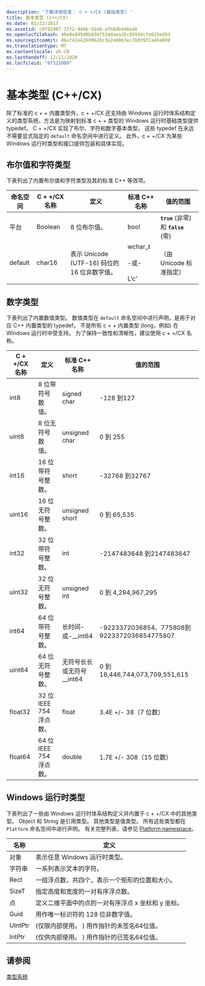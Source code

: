 ```yaml
---
description: '了解详细信息： c + +/CX (基础类型) '
title: 基本类型 (C++/CX)
ms.date: 01/22/2017
ms.assetid: c9f82907-25f2-440b-91d6-afb8dbd46ea6
ms.openlocfilehash: 40e0a849d0b838f53ddaea26c8993dcfe625ed5d
ms.sourcegitcommit: d6af41e42699628c3e2e6063ec7b03931a49a098
ms.translationtype: MT
ms.contentlocale: zh-CN
ms.lasthandoff: 12/11/2020
ms.locfileid: "97321000"
---
```

# <a name="fundamental-types-ccx"></a>基本类型 (C++/CX)

除了标准的 c + + 内置类型外，c + +/CX 还支持由 Windows 运行时体系结构定义的类型系统，方法是为映射到标准 c + + 类型的 Windows 运行时基础类型提供 typedef。 C + +/CX 实现了布尔、字符和数字基本类型。 这些 typedef 在永远不需要显式指定的 `default` 命名空间中进行定义。 此外，c + +/CX 为某些 Windows 运行时类型和接口提供包装和具体实现。

## <a name="boolean-and-character-types"></a>布尔值和字符类型

下表列出了内置布尔值和字符类型及其的标准 C++ 等效项。

|命名空间|C + +/CX 名称|定义|标准 C++ 名称|值的范围|
|---------------|-----------------------------------------------------------------------|----------------|-------------------------|---------------------|
|平台|Boolean|8 位布尔值。|bool|**`true`** (非零) 和 **`false`** (零) |
|default|char16|表示 Unicode (UTF-16) 码位的 16 位非数字值。|wchar_t<br /><br /> -或-<br /><br /> L'c'|（由 Unicode 标准指定）|

## <a name="numeric-types"></a>数字类型

下表列出了内置数值类型。 数值类型在 `default` 命名空间中进行声明，是用于对应 C++ 内置类型的 typedef。 不是所有 c + + 内置类型 (long，例如) 在 Windows 运行时中受支持。 为了保持一致性和清晰性，建议使用 c + +/CX 名称。

|C + +/CX 名称|定义|标准 C++ 名称|值的范围|
|-----------------------------------------------------------------------|----------------|-------------------------|---------------------|
|int8|8 位带符号数值。|signed char|-128 到127|
|uint8|8 位无符号数值。|unsigned char|0 到 255|
|int16|16 位带符号整数。|short|-32768 到32767|
|uint16|16 位无符号整数。|unsigned short|0 到 65,535|
|int32|32 位带符号整数。|int|-2147483648 到2147483647|
|uint32|32 位无符号整数。|unsigned int|0 到 4,294,967,295|
|int64|64 位带符号整数。|长时间-或-__int64|-9223372036854、775808到9223372036854775807|
|uint64|64 位无符号整数。|无符号长长或无符号 __int64|0 到 18,446,744,073,709,551,615|
|float32|32 位 IEEE 754 浮点数。|float|3.4E +/- 38（7 位数）|
|float64|64 位 IEEE 754 浮点数。|double|1.7E +/- 308（15 位数）|

## <a name="windows-runtime-types"></a>Windows 运行时类型

下表列出了一些由 Windows 运行时体系结构定义并内置于 c + +/CX 中的其他类型。 Object 和 String 是引用类型。 其他类型是值类型。 所有这些类型都在 `Platform` 命名空间中进行声明。 有关完整列表，请参见 [Platform namespace](../cppcx/platform-namespace-c-cx.md)。

|名称|定义|
|----------|----------------|
|对象|表示任意 Windows 运行时类型。|
|字符串|一系列表示文本的字符。|
|Rect|一组浮点数，共四个，表示一个矩形的位置和大小。|
|SizeT|指定高度和宽度的一对有序浮点数。|
|点|定义二维平面中的点的一对有序浮点 x 坐标和 y 坐标。|
|Guid|用作唯一标识符的 128 位非数字值。|
|UIntPtr| (仅限内部使用。 ) 用作指针的未签名64位值。|
|IntPtr| (仅供内部使用。 ) 用作指针的已签名64位值。|

## <a name="see-also"></a>请参阅

[类型系统](../cppcx/type-system-c-cx.md)

